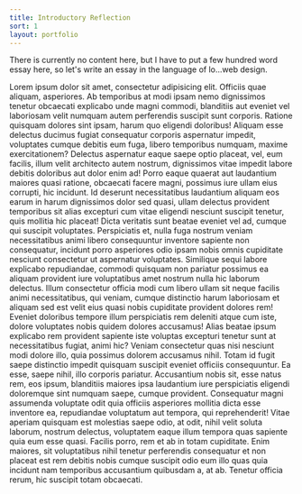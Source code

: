 ```yaml
---
title: Introductory Reflection
sort: 1
layout: portfolio
---
```


There is currently no content here, but I have to put a few hundred word essay here, so let's write an essay in the language of lo...web design.

Lorem ipsum dolor sit amet, consectetur adipisicing elit. Officiis quae aliquam, asperiores. Ab temporibus at modi ipsam nemo dignissimos tenetur obcaecati explicabo unde magni commodi, blanditiis aut eveniet vel laboriosam velit numquam autem perferendis suscipit sunt corporis. Ratione quisquam dolores sint ipsam, harum quo eligendi doloribus! Aliquam esse delectus ducimus fugiat consequatur corporis aspernatur impedit, voluptates cumque debitis eum fuga, libero temporibus numquam, maxime exercitationem? Delectus aspernatur eaque saepe optio placeat, vel, eum facilis, illum velit architecto autem nostrum, dignissimos vitae impedit labore debitis doloribus aut dolor enim ad! Porro eaque quaerat aut laudantium maiores quasi ratione, obcaecati facere magni, possimus iure ullam eius corrupti, hic incidunt. Id deserunt necessitatibus laudantium aliquam eos earum in harum dignissimos dolor sed quasi, ullam delectus provident temporibus sit alias excepturi cum vitae eligendi nesciunt suscipit tenetur, quis mollitia hic placeat! Dicta veritatis sunt beatae eveniet vel ad, cumque qui suscipit voluptates. Perspiciatis et, nulla fuga nostrum veniam necessitatibus animi libero consequuntur inventore sapiente non consequatur, incidunt porro asperiores odio ipsam nobis omnis cupiditate nesciunt consectetur ut aspernatur voluptates. Similique sequi labore explicabo repudiandae, commodi quisquam non pariatur possimus ea aliquam provident iure voluptatibus amet nostrum nulla hic laborum delectus. Illum consectetur officia modi cum libero ullam sit neque facilis animi necessitatibus, qui veniam, cumque distinctio harum laboriosam et aliquam sed est velit eius quasi nobis cupiditate provident dolores rem! Eveniet doloribus tempore illum perspiciatis rem deleniti atque cum iste, dolore voluptates nobis quidem dolores accusamus! Alias beatae ipsum explicabo rem provident sapiente iste voluptas excepturi tenetur sunt at necessitatibus fugiat, animi hic? Veniam consectetur quas nisi nesciunt modi dolore illo, quia possimus dolorem accusamus nihil. Totam id fugit saepe distinctio impedit quisquam suscipit eveniet officiis consequuntur. Ea esse, saepe nihil, illo corporis pariatur. Accusantium nobis sit, esse natus rem, eos ipsum, blanditiis maiores ipsa laudantium iure perspiciatis eligendi doloremque sint numquam saepe, cumque provident. Consequatur magni assumenda voluptate odit quia officiis asperiores mollitia dicta esse inventore ea, repudiandae voluptatum aut tempora, qui reprehenderit! Vitae aperiam quisquam est molestias saepe odio, at odit, nihil velit soluta laborum, nostrum delectus, voluptatem eaque illum tempora quas sapiente quia eum esse quasi. Facilis porro, rem et ab in totam cupiditate. Enim maiores, sit voluptatibus nihil tenetur perferendis consequatur et non placeat est rem debitis nobis cumque suscipit odio eum illo quas quia incidunt nam temporibus accusantium quibusdam a, at ab. Tenetur officia rerum, hic suscipit totam obcaecati.
